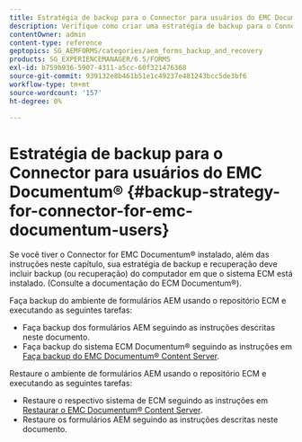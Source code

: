 ```yaml
---
title: Estratégia de backup para o Connector para usuários do EMC Documentum&reg;
description: Verifique como criar uma estratégia de backup para o Connector para usuários do EMC Documentum&reg;.
contentOwner: admin
content-type: reference
geptopics: SG_AEMFORMS/categories/aem_forms_backup_and_recovery
products: SG_EXPERIENCEMANAGER/6.5/FORMS
exl-id: b759b936-5907-4311-a5cc-60f321476368
source-git-commit: 939132e8b461b51e1c49237e481243bcc5de3bf6
workflow-type: tm+mt
source-wordcount: '157'
ht-degree: 0%

---
```


# Estratégia de backup para o Connector para usuários do EMC Documentum® {#backup-strategy-for-connector-for-emc-documentum-users}

Se você tiver o Connector for EMC Documentum® instalado, além das instruções neste capítulo, sua estratégia de backup e recuperação deve incluir backup (ou recuperação) do computador em que o sistema ECM está instalado. (Consulte a documentação do ECM Documentum®).

Faça backup do ambiente de formulários AEM usando o repositório ECM e executando as seguintes tarefas:

* Faça backup dos formulários AEM seguindo as instruções descritas neste documento.
* Faça backup do sistema ECM Documentum® seguindo as instruções em [Faça backup do EMC Documentum® Content Server](/help/forms/using/admin-help/backing-recovering-emc-documentum-repository.md#back-up-the-emc-documentum-content-server).

Restaure o ambiente de formulários AEM usando o repositório ECM e executando as seguintes tarefas:

* Restaure o respectivo sistema de ECM seguindo as instruções em [Restaurar o EMC Documentum® Content Server](/help/forms/using/admin-help/backing-recovering-emc-documentum-repository.md#restore-the-emc-documentum-content-server).
* Restaure os formulários AEM seguindo as instruções descritas neste documento.
